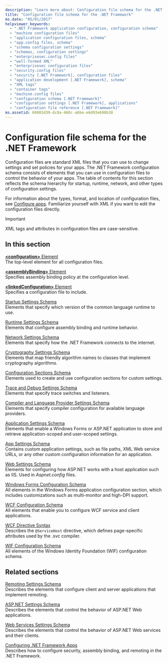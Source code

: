 ```yaml
---
description: "Learn more about: Configuration file schema for the .NET Framework"
title: "Configuration file schema for the .NET Framework"
ms.date: "05/01/2017"
helpviewer_keywords: 
  - ".NET Framework application configuration, configuration schema"
  - "machine configuration files"
  - "application configuration files, schema"
  - "app.config files, schema"
  - "schema configuration settings"
  - "schemas, configuration settings"
  - "enterprisesec.config files"
  - "well-formed XML"
  - "enterprisesec configuration files"
  - "security.config files"
  - "security [.NET Framework], configuration files"
  - "application development [.NET Framework], schema"
  - "XML tags"
  - "container tags"
  - "machine.config files"
  - "configuration schema [.NET Framework]"
  - "configuration settings [.NET Framework], applications"
  - "configuration file reference [.NET Framework]"
ms.assetid: 69003d39-dc8a-460c-a6be-e6d93e690b38
---
```

# Configuration file schema for the .NET Framework

Configuration files are standard XML files that you can use to change settings and set policies for your apps. The .NET Framework configuration schema consists of elements that you can use in configuration files to control the behavior of your apps. The table of contents for this section reflects the schema hierarchy for startup, runtime, network, and other types of configuration settings.

For information about the types, format, and location of configuration files, see [Configure apps](../index.md). Familiarize yourself with XML if you want to edit the configuration files directly.

> [!IMPORTANT]
> XML tags and attributes in configuration files are case-sensitive.

## In this section

[**\<configuration>** Element](configuration-element.md)\
The top-level element for all configuration files.

[**\<assemblyBinding>** Element](assemblybinding-element-for-configuration.md)\
Specifies assembly binding policy at the configuration level.

[**\<linkedConfiguration>** Element](linkedconfiguration-element.md)\
Specifies a configuration file to include.

[Startup Settings Schema](./startup/index.md)\
Elements that specify which version of the common language runtime to use.

[Runtime Settings Schema](./runtime/index.md)\
Elements that configure assembly binding and runtime behavior.

[Network Settings Schema](./network/index.md)\
Elements that specify how the .NET Framework connects to the internet.

[Cryptography Settings Schema](./cryptography/index.md)\
Elements that map friendly algorithm names to classes that implement cryptography algorithms.

[Configuration Sections Schema](configuration-sections-schema.md)\
Elements used to create and use configuration sections for custom settings.

[Trace and Debug Settings Schema](./trace-debug/index.md)\
Elements that specify trace switches and listeners.

[Compiler and Language Provider Settings Schema](./compiler/index.md)\
Elements that specify compiler configuration for available language providers.

[Application Settings Schema](application-settings-schema.md)\
Elements that enable a Windows Forms or ASP.NET application to store and retrieve application-scoped and user-scoped settings.

[App Settings Schema](./appsettings/index.md)\
Contains custom application settings, such as file paths, XML Web service URLs, or any other custom configuration information for an application.

[Web Settings Schema](./web/index.md)\
Elements for configuring how ASP.NET works with a host application such as IIS. Used in *Aspnet.config* files.

[Windows Forms Configuration Schema](winforms/index.md)\
All elements in the Windows Forms application configuration section, which includes customizations such as multi-monitor and high-DPI support.

[WCF Configuration Schema](./wcf/index.md)\
All elements that enable you to configure WCF service and client applications.

[WCF Directive Syntax](./wcf-directive/index.md)\
Describes the `@ServiceHost` directive, which defines page-specific attributes used by the .svc compiler.

[WIF Configuration Schema](windows-identity-foundation/index.md)\
All elements of the Windows Identity Foundation (WIF) configuration schema.

## Related sections

[Remoting Settings Schema](/previous-versions/dotnet/netframework-4.0/z415cf9a(v=vs.100))\
Describes the elements that configure client and server applications that implement remoting.

[ASP.NET Settings Schema](/previous-versions/dotnet/netframework-4.0/b5ysx397(v=vs.100))\
Describes the elements that control the behavior of ASP.NET Web applications.

[Web Services Settings Schema](/previous-versions/dotnet/netframework-4.0/cctwteet(v=vs.100))\
Describes the elements that control the behavior of ASP.NET Web services and their clients.

[Configuring .NET Framework Apps](/previous-versions/dotnet/netframework-4.0/kza1yk3a(v=vs.100))\
Describes how to configure security, assembly binding, and remoting in the .NET Framework.
